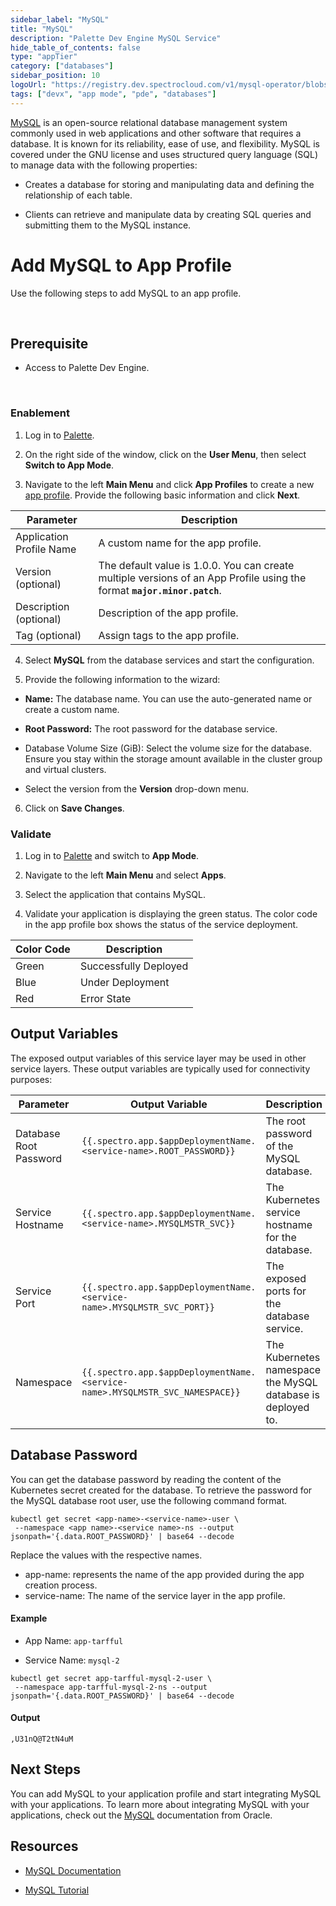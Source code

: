 ```yaml
---
sidebar_label: "MySQL"
title: "MySQL"
description: "Palette Dev Engine MySQL Service"
hide_table_of_contents: false
type: "appTier"
category: ["databases"]
sidebar_position: 10
logoUrl: "https://registry.dev.spectrocloud.com/v1/mysql-operator/blobs/sha256:2d59bc428916752528280eac03330d712164163e2f3c476409f5c25d8a7c2778?type=image.webp"
tags: ["devx", "app mode", "pde", "databases"]
---
```


[MySQL](https://www.mysql.com/) is an open-source relational database management system commonly used in web
applications and other software that requires a database. It is known for its reliability, ease of use, and flexibility.
MySQL is covered under the GNU license and uses structured query language (SQL) to manage data with the following
properties:

- Creates a database for storing and manipulating data and defining the relationship of each table.

- Clients can retrieve and manipulate data by creating SQL queries and submitting them to the MySQL instance.

# Add MySQL to App Profile

Use the following steps to add MySQL to an app profile.

<br />

## Prerequisite

- Access to Palette Dev Engine.

<br />

### Enablement

1. Log in to [Palette](https://console.spectrocloud.com).

2. On the right side of the window, click on the **User Menu**, then select **Switch to App Mode**.

3. Navigate to the left **Main Menu** and click **App Profiles** to create a new
   [app profile](../../../profiles/app-profiles/create-app-profiles/create-app-profiles.md). Provide the following basic
   information and click **Next**.

| **Parameter**            | **Description**                                                                                                          |
| ------------------------ | ------------------------------------------------------------------------------------------------------------------------ |
| Application Profile Name | A custom name for the app profile.                                                                                       |
| Version (optional)       | The default value is 1.0.0. You can create multiple versions of an App Profile using the format **`major.minor.patch`**. |
| Description (optional)   | Description of the app profile.                                                                                          |
| Tag (optional)           | Assign tags to the app profile.                                                                                          |

4. Select **MySQL** from the database services and start the configuration.

5. Provide the following information to the wizard:

- **Name:** The database name. You can use the auto-generated name or create a custom name.
- **Root Password:** The root password for the database service.

- Database Volume Size (GiB): Select the volume size for the database. Ensure you stay within the storage amount
  available in the cluster group and virtual clusters.

- Select the version from the **Version** drop-down menu.

6. Click on **Save Changes**.

### Validate

1. Log in to [Palette](https://console.spectrocloud.com) and switch to **App Mode**.

2. Navigate to the left **Main Menu** and select **Apps**.

3. Select the application that contains MySQL.

4. Validate your application is displaying the green status. The color code in the app profile box shows the status of
   the service deployment.

| **Color Code** | **Description**       |
| -------------- | --------------------- |
| Green          | Successfully Deployed |
| Blue           | Under Deployment      |
| Red            | Error State           |

## Output Variables

The exposed output variables of this service layer may be used in other service layers. These output variables are
typically used for connectivity purposes:

| Parameter              | Output Variable                                                              | Description                                                 |
| ---------------------- | ---------------------------------------------------------------------------- | ----------------------------------------------------------- |
| Database Root Password | `{{.spectro.app.$appDeploymentName.<service-name>.ROOT_PASSWORD}}`           | The root password of the MySQL database.                    |
| Service Hostname       | `{{.spectro.app.$appDeploymentName.<service-name>.MYSQLMSTR_SVC}}`           | The Kubernetes service hostname for the database.           |
| Service Port           | `{{.spectro.app.$appDeploymentName.<service-name>.MYSQLMSTR_SVC_PORT}}`      | The exposed ports for the database service.                 |
| Namespace              | `{{.spectro.app.$appDeploymentName.<service-name>.MYSQLMSTR_SVC_NAMESPACE}}` | The Kubernetes namespace the MySQL database is deployed to. |

## Database Password

You can get the database password by reading the content of the Kubernetes secret created for the database. To retrieve
the password for the MySQL database root user, use the following command format.

```shell
kubectl get secret <app-name>-<service-name>-user \
 --namespace <app name>-<service name>-ns --output jsonpath='{.data.ROOT_PASSWORD}' | base64 --decode
```

Replace the values with the respective names.

- app-name: represents the name of the app provided during the app creation process.
- service-name: The name of the service layer in the app profile.

#### Example

- App Name: `app-tarfful`

- Service Name: `mysql-2`

```shell
kubectl get secret app-tarfful-mysql-2-user \
 --namespace app-tarfful-mysql-2-ns --output jsonpath='{.data.ROOT_PASSWORD}' | base64 --decode
```

#### Output

```shell hideClipboard
,U31nQ@T2tN4uM
```

## Next Steps

You can add MySQL to your application profile and start integrating MySQL with your applications. To learn more about
integrating MySQL with your applications, check out the [MySQL](https://redis.io/docs/manual/) documentation from
Oracle.

## Resources

- [MySQL Documentation](https://dev.mysql.com/doc/)

- [MySQL Tutorial](https://dev.mysql.com/doc/refman/8.0/en/tutorial.html)
